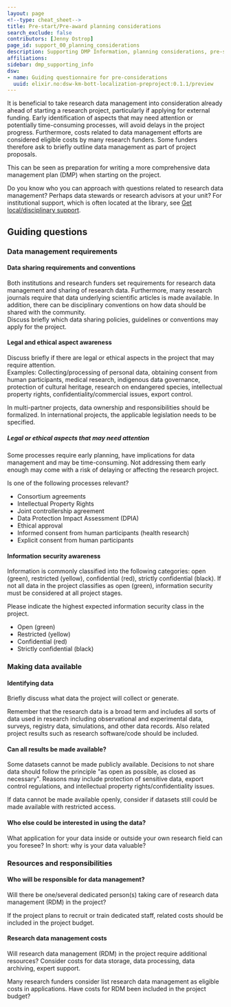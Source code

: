 ```yaml
---
layout: page
<!--type: cheat_sheet-->
title: Pre-start/Pre-award planning considerations
search_exclude: false
contributors: [Jenny Ostrop]
page_id: support_00_planning_considerations
description: Supporting DMP Information, planning considerations, pre-start, pre-award, before you start
affiliations:
sidebar: dmp_supporting_info
dsw:
- name: Guiding questionnaire for pre-considerations
  uuid: elixir.no:dsw-km-bott-localization-preproject:0.1.1/preview
---
```


It is beneficial to take research data management into consideration already ahead of starting a research project, particularly if applying for external funding. Early identification of aspects that may need attention or potentially time-consuming processes, will avoid delays in the project progress. Furthermore, costs related to data management efforts are considered eligible costs by many research funders. Some funders therefore ask to briefly outline data management as part of project proposals.

This can be seen as preparation for writing a more comprehensive data management plan (DMP) when starting on the project.

Do you know who you can approach with questions related to research data management? Perhaps data stewards or research advisors at your unit? For institutional support, which is often located at the library, see [Get local/disciplinary support](support_00_local_disc).

## Guiding questions

### Data management requirements

#### Data sharing requirements and conventions
Both institutions and research funders set requirements for research data management and sharing of research data. Furthermore, many research journals require that data underlying scientific articles is made available. In addition, there can be disciplinary conventions on how data should be shared with the community.\
Discuss briefly which data sharing policies, guidelines or conventions may apply for the project.

#### Legal and ethical aspect awareness
Discuss briefly if there are legal or ethical aspects in the project that may require attention.\
Examples: Collecting/processing of personal data, obtaining consent from human participants, medical research, indigenous data governance, protection of cultural heritage, research on endangered species, intellectual property rights, confidentiality/commercial issues, export control.

In multi-partner projects, data ownership and responsibilities should be formalized. In international projects, the applicable legislation needs to be specified.

##### Legal or ethical aspects that may need attention
Some processes require early planning, have implications for data management and may be time-consuming. Not addressing them early enough may come with a risk of delaying or affecting the research project.

Is one of the following processes relevant?
* Consortium agreements
* Intellectual Property Rights
* Joint controllership agreement
* Data Protection Impact Assessment (DPIA)
* Ethical approval
* Informed consent from human participants (health research)
* Explicit consent from human participants

#### Information security awareness
Information is commonly classified into the following categories: open (green), restricted (yellow), confidential (red), strictly confidential (black). If not all data in the project classifies as open (green), information security must be considered at all project stages.

Please indicate the highest expected information security class in the project.
* Open (green)
* Restricted (yellow)
* Confidential (red)
* Strictly confidential (black)

### Making data available

#### Identifying data
Briefly discuss what data the project will collect or generate.

Remember that the research data is a broad term and includes all sorts of data used in research including observational and experimental data, surveys, registry data, simulations, and other data records. Also related project results such as research software/code should be included.

#### Can all results be made available?
Some datasets cannot be made publicly available. Decisions to not share data should follow the principle "as open as possible, as closed as necessary". Reasons may include protection of sensitive data, export control regulations, and intellectual property rights/confidentiality issues.

If data cannot be made available openly, consider if datasets still could be made available with restricted access.

#### Who else could be interested in using the data?
What application for your data inside or outside your own research field can you foresee? In short: why is your data valuable?

### Resources and responsibilities

#### Who will be responsible for data management?
Will there be one/several dedicated person(s) taking care of research data management (RDM) in the project?

If the project plans to recruit or train dedicated staff, related costs should be included in the project budget.

#### Research data management costs
Will research data management (RDM) in the project require additional resources? Consider costs for data storage, data processing, data archiving, expert support.

Many research funders consider list research data management as eligible costs in applications. Have costs for RDM been included in the project budget?
